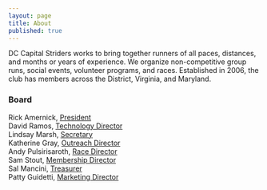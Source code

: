 ```yaml
---
layout: page
title: About
published: true
---
```


DC Capital Striders works to bring together runners of all paces, distances, and months or years of experience. We organize non-competitive group runs, social events, volunteer programs, and races. Established in 2006, the club has members across the District, Virginia, and Maryland.



### Board

Rick Amernick, [President](mailto:president@dccapitalstriders.com)  
David Ramos, [Technology Director](mailto:technology@dccapitalstriders.com)  
Lindsay Marsh, [Secretary](mailto:secretary@dccapitalstriders.com)  
Katherine Gray, [Outreach Director](mailto:outreach@dccapitalstriders.com)  
Andy Pulsirisaroth, [Race Director](mailto:racedirector@dccapitalstriders.com)  
Sam Stout, [Membership Director](mailto:membership@dccapitalstriders.com)  
Sal Mancini, [Treasurer](mailto:treasurer@dccapitalstriders.com)  
Patty Guidetti, [Marketing Director](mailto:marketing@dccapitalstriders.com)